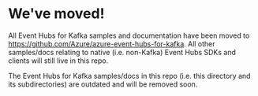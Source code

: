 # We've moved!

All Event Hubs for Kafka samples and documentation have been moved to https://github.com/Azure/azure-event-hubs-for-kafka. All other samples/docs relating to native (i.e. non-Kafka) Event Hubs SDKs and clients will still live in this repo.

The Event Hubs for Kafka samples/docs in this repo (i.e. this directory and its subdirectories) are outdated and will be removed soon. 

